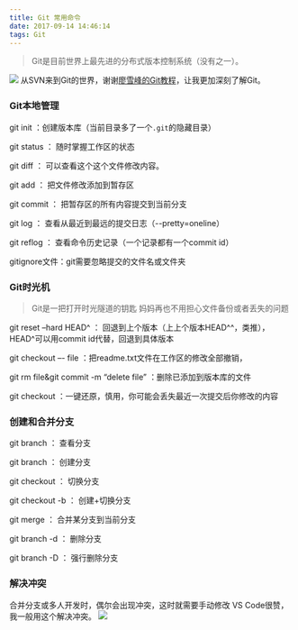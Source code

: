 ```yaml
---
title: Git 常用命令
date: 2017-09-14 14:46:14
tags: Git
---
```

> Git是目前世界上最先进的分布式版本控制系统（没有之一）。

![](http://image.robinchan.cn/git.jpeg)
从SVN来到Git的世界，谢谢[廖雪峰的Git教程](https://www.liaoxuefeng.com/wiki/0013739516305929606dd18361248578c67b8067c8c017b000)，让我更加深刻了解Git。

### Git本地管理 
git init ：创建版本库（当前目录多了一个`.git`的隐藏目录）

git status ： 随时掌握工作区的状态

git diff ： 可以查看这个这个文件修改内容。

git add ： 把文件修改添加到暂存区

git commit ： 把暂存区的所有内容提交到当前分支

git log ： 查看从最近到最远的提交日志（--pretty=oneline）

git reflog ： 查看命令历史记录（一个记录都有一个commit id）

gitignore文件：git需要忽略提交的文件名或文件夹

### Git时光机
> Git是一把打开时光隧道的钥匙
> 妈妈再也不用担心文件备份或者丢失的问题

git reset –hard HEAD^ ： 回退到上个版本（上上个版本HEAD^^，类推），HEAD^可以用commit id代替，回退到具体版本

git checkout –- file ：把readme.txt文件在工作区的修改全部撤销，

git rm file&git commit -m “delete file” ：删除已添加到版本库的文件

git checkout ：一键还原，慎用，你可能会丢失最近一次提交后你修改的内容


### 创建和合并分支
git branch ： 查看分支

git branch <name> ： 创建分支

git checkout <name> ： 切换分支

git checkout -b <name> ： 创建+切换分支

git merge <name> ： 合并某分支到当前分支

git branch -d <name> ： 删除分支

git branch -D <name> ： 强行删除分支


### 解决冲突
合并分支或多人开发时，偶尔会出现冲突，这时就需要手动修改
VS Code很赞，我一般用这个解决冲突。
![](http://image.robinchan.cn/vccodechongtu.jpg)

